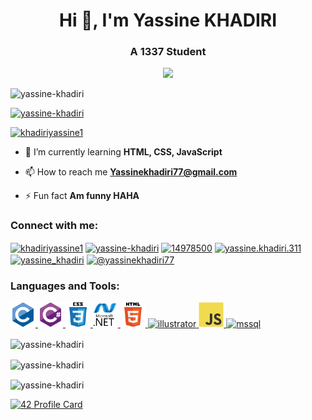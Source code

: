 <h1 align="center">Hi 👋, I'm Yassine KHADIRI</h1>
<h3 align="center">A 1337 Student</h3>
<p align="center"> <img src="https://www.bypeople.com/wp-content/uploads/2019/03/people-at-work.gif" width="400"/> <p/>

<p align="left"> <img src="https://komarev.com/ghpvc/?username=yassine-khadiri&label=Profile%20views&color=0e75b6&style=flat" alt="yassine-khadiri" /> </p>

<p align="left"> <a href="https://github.com/ryo-ma/github-profile-trophy"><img src="https://github-profile-trophy.vercel.app/?username=yassine-khadiri" alt="yassine-khadiri" /></a> </p>

<p align="left"> <a href="https://twitter.com/khadiriyassine1" target="blank"><img src="https://img.shields.io/twitter/follow/khadiriyassine1?logo=twitter&style=for-the-badge" alt="khadiriyassine1" /></a> </p>

- 🌱 I’m currently learning **HTML, CSS, JavaScript**

- 📫 How to reach me **Yassinekhadiri77@gmail.com**

- ⚡ Fun fact **Am funny HAHA**

<h3 align="left">Connect with me:</h3>
<p align="left">
<a href="https://twitter.com/khadiriyassine1" target="blank"><img align="center" src="https://raw.githubusercontent.com/rahuldkjain/github-profile-readme-generator/master/src/images/icons/Social/twitter.svg" alt="khadiriyassine1" height="30" width="40" /></a>
<a href="https://linkedin.com/in/yassine-khadiri" target="blank"><img align="center" src="https://raw.githubusercontent.com/rahuldkjain/github-profile-readme-generator/master/src/images/icons/Social/linked-in-alt.svg" alt="yassine-khadiri" height="30" width="40" /></a>
<a href="https://stackoverflow.com/users/14978500" target="blank"><img align="center" src="https://raw.githubusercontent.com/rahuldkjain/github-profile-readme-generator/master/src/images/icons/Social/stack-overflow.svg" alt="14978500" height="30" width="40" /></a>
<a href="https://fb.com/yassine.khadiri.311" target="blank"><img align="center" src="https://raw.githubusercontent.com/rahuldkjain/github-profile-readme-generator/master/src/images/icons/Social/facebook.svg" alt="yassine.khadiri.311" height="30" width="40" /></a>
<a href="https://instagram.com/yassine_khadiri" target="blank"><img align="center" src="https://raw.githubusercontent.com/rahuldkjain/github-profile-readme-generator/master/src/images/icons/Social/instagram.svg" alt="yassine_khadiri" height="30" width="40" /></a>
<a href="https://medium.com/@yassinekhadiri77" target="blank"><img align="center" src="https://raw.githubusercontent.com/rahuldkjain/github-profile-readme-generator/master/src/images/icons/Social/medium.svg" alt="@yassinekhadiri77" height="30" width="40" /></a>
</p>

<h3 align="left">Languages and Tools:</h3>
<p align="left"> <a href="https://www.cprogramming.com/" target="_blank" rel="noreferrer"> <img src="https://raw.githubusercontent.com/devicons/devicon/master/icons/c/c-original.svg" alt="c" width="40" height="40"/> </a> <a href="https://www.w3schools.com/cs/" target="_blank" rel="noreferrer"> <img src="https://raw.githubusercontent.com/devicons/devicon/master/icons/csharp/csharp-original.svg" alt="csharp" width="40" height="40"/> </a> <a href="https://www.w3schools.com/css/" target="_blank" rel="noreferrer"> <img src="https://raw.githubusercontent.com/devicons/devicon/master/icons/css3/css3-original-wordmark.svg" alt="css3" width="40" height="40"/> </a> <a href="https://dotnet.microsoft.com/" target="_blank" rel="noreferrer"> <img src="https://raw.githubusercontent.com/devicons/devicon/master/icons/dot-net/dot-net-original-wordmark.svg" alt="dotnet" width="40" height="40"/> </a> <a href="https://www.w3.org/html/" target="_blank" rel="noreferrer"> <img src="https://raw.githubusercontent.com/devicons/devicon/master/icons/html5/html5-original-wordmark.svg" alt="html5" width="40" height="40"/> </a> <a href="https://www.adobe.com/in/products/illustrator.html" target="_blank" rel="noreferrer"> <img src="https://www.vectorlogo.zone/logos/adobe_illustrator/adobe_illustrator-icon.svg" alt="illustrator" width="40" height="40"/> </a> <a href="https://developer.mozilla.org/en-US/docs/Web/JavaScript" target="_blank" rel="noreferrer"> <img src="https://raw.githubusercontent.com/devicons/devicon/master/icons/javascript/javascript-original.svg" alt="javascript" width="40" height="40"/> </a> <a href="https://www.microsoft.com/en-us/sql-server" target="_blank" rel="noreferrer"> <img src="https://www.svgrepo.com/show/303229/microsoft-sql-server-logo.svg" alt="mssql" width="40" height="40"/> </a> </p>

<p><img align="center" src="https://github-readme-stats.vercel.app/api/top-langs?username=yassine-khadiri&show_icons=true&locale=en&layout=compact" alt="yassine-khadiri" /></p>

<p><img align="center" src="https://github-readme-stats.vercel.app/api?username=yassine-khadiri&show_icons=true&locale=en" alt="yassine-khadiri" /></p>

<p><img align="center" src="https://github-readme-streak-stats.herokuapp.com/?user=yassine-khadiri&" alt="yassine-khadiri" /></p>

[![42 Profile Card](https://1337-readme.vercel.app/api/profile?cursus=42cursus&dark=true&email=hide&login=ykhadiri)](https://github.com/mohouyizme/1337-readme)
